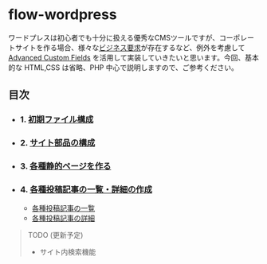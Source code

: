 # flow-wordpress

ワードプレスは初心者でも十分に扱える優秀なCMSツールですが、コーポレートサイトを作る場合、様々な[ビジネス要求](http://process-design-eng.com/contents/general/it-2.html)が存在するなど、例外を考慮して[Advanced Custom Fields](https://www.advancedcustomfields.com/) を活用して実装していきたいと思います。今回、基本的な HTML,CSS は省略、PHP 中心で説明しますので、ご参考ください。

## 目次

- ### 1. [初期ファイル構成](./docs/create-starer-files.md)
- ### 2. [サイト部品の構成](/docs/page-part.md)
- ### 3. [各種静的ページを作る](/docs/static-pages.md)
- ### 4. [各種投稿記事の一覧・詳細の作成](/docs/post-types-and-archive.md)
  - [各種投稿記事の一覧](/docs/post-types-and-archive.md#各種投稿記事の一覧)
  - [各種投稿記事の詳細](/docs/post-types-and-archive.md#各種投稿記事の詳細)

> TODO (更新予定)
> - サイト内検索機能
